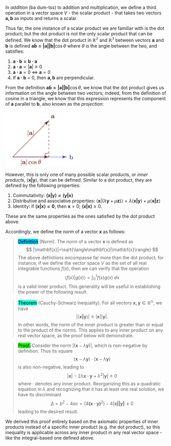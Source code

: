 In *addition* (ba dum-tss) to addition and multiplication, we define a third operation in a vector space $V$ - the scalar product - that takes two vectors $\mathbf{a, b}$ as inputs and returns a scalar.

Thus far, the one instance of a scalar product we are familiar with is the dot product; but the dot product is not the only scalar product that can be defined. We know that the dot product in $\mathbb{R^2}$ and $\mathbb{R^3}$ between vectors $\mathbf{a}$ and $\mathbf{b}$ is defined $\mathbf{a\dot b = |a||b|}\cos\theta$ where $\theta$ is the angle between the two, and satisfies:

1. $\mathbf{a\cdot b = b \cdot a}$
2. $\mathbf{a \cdot a} = |\mathbf{a}| \geq 0$
3. $\mathbf{a\cdot a} = 0$ $\iff$ $\mathbf{a} = 0$
4. If $\mathbf{a \cdot b}$ = 0, then $\mathbf{a, b}$ are perpendicular.

From the definition $\mathbf{a\dot b = |a||b|}\cos\theta$, we know that the dot product gives us information on the angle between two vectors; indeed, from the definition of cosine in a triangle, we know that this expression represents the component of $\mathbf{a}$ parallel to $\mathbf{b}$, also known as the *projection*:

![alt text](./assets/images/LA_ch1_dotproduct.png)

However, this is only one of many possible scalar products, or *inner products*, $\langle\mathbf{x|y}\rangle$, that can be defined. Similar to a dot product, they are defined by the following properties:

1. Commutativity: $\mathbf{\langle x|y\rangle=\langle y|x\rangle}$
2. Distributive and associative properties: $\langle\mathbf{x}|(\lambda\mathbf{y}+\mu\mathbf{z})\rangle=\lambda\langle\mathbf{x|y}\rangle+ \mu\langle\mathbf{x|z}\rangle$
3. Identity: if $\mathbf{\langle x|x\rangle=0}$, then $\mathbf{x}=0$; $\mathbf{\langle x|x\rangle}\geq 0$.

These are the same properties as the ones satisfied by the dot product above.

Accordingly, we define the *norm* of a vector $\mathbf{x}$ as follows:

> <span style="background-color: #03cafc; color: black;">Definition</span> (Norm). The *norm* of a vector $\mathbf{x}$ is defined as 
$$
        |\mathbf{x}|=\sqrt{\langle\mathbf{x}|\mathbf{x}\rangle}
$$
The above definitions encompasse far more than the dot product; for instance, if we define the vector space $V$ as the set of all real integrable functions $f(x)$, then we can verify that the operation 
$$
    \langle f(x)|g(x) \rangle = \int_{0}^{1} f(x)g(x)\ dx
$$
is a valid inner product. This generality will be useful in establishing the power of the following result.

> <span style="background-color: #12ffd7; color: black;">Theorem</span> (Cauchy-Schwarz inequality). For all vectors $\mathbf{x,y}\in\mathbb{R^n}$, we have 
$$
        |\langle \mathbf{x | y}\rangle| \leq |\mathbf{x}||\mathbf{y}|.
$$
> In other words, the norm of the inner product is greater than or equal to the product of the norms. This applies to any inner product on any real vector space, as the proof below will demonstrate.

> <span style="background-color: #1eff12; color: black;">Proof.</span> Consider the norm $|(\mathbf{x}-\lambda\mathbf{y})|$, which is non-negative by definition. Thus its square
$$
        (\mathbf{x}-\lambda\mathbf{y})\cdot (\mathbf{x}-\lambda\mathbf{y})
$$
> is also non-negative, leading to 
$$
        |\mathbf{x}| - 2\lambda \mathbf{x\cdot y} +\lambda^2 |\mathbf{y}| \geq 0
$$
> where $\cdot$ denotes any inner product. Reorganizing this as a quadratic equation in $\lambda$ and recognizing that it has at least one real solution, we have its discriminant
$$
        \Delta = b^2-4ac=(4\mathbf{(x\cdot y)}^2) - 4|\mathbf{x||y|}\geq 0
$$
> leading to the desired result.

We derived this proof entirely based on the axiomatic properties of inner products instead of a specific inner product (e.g. the dot product), so this inequality is applicable across any inner product in any real vector space - like the integral-based one defined above.
